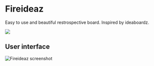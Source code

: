 # Fireideaz
Easy to use and beautiful restrospective board. Inspired by ideaboardz.

<a href="https://codeclimate.com/github/glauberramos/fireideaz"><img src="https://codeclimate.com/github/glauberramos/fireideaz/badges/gpa.svg" /></a>

## User interface

![Fireideaz screenshot](http://i.imgur.com/iY1zc2Y.png)
